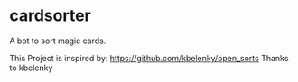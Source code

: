 # cardsorter
A bot to sort magic cards.

This Project is inspired by: https://github.com/kbelenky/open_sorts
Thanks to kbelenky
